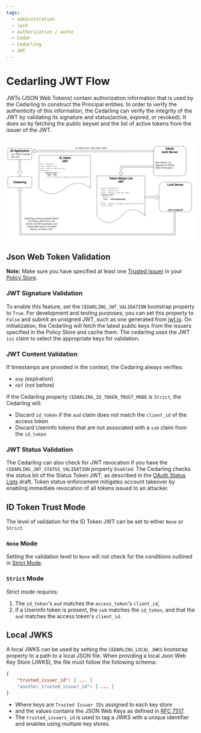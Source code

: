 ```yaml
---
tags:
  - administration
  - lock
  - authorization / authz
  - Cedar
  - Cedarling
  - JWT
---
```


# Cedarling JWT Flow

JWTs (JSON Web Tokens) contain authorization information that is used by the Cedarling to construct the Principal entities. In order to verify the authenticity of this information, the Cedarling can verify the integrity of the JWT by validating its signature and status(active, expired, or revoked). It does so by fetching the public keyset and the list of active tokens from the issuer of the JWT.

![](../assets/lock-cedarling-diagram-4.jpg)

## Json Web Token Validation

**Note:** Make sure you have specified at least one [Trusted Issuer](./cedarling-policy-store.md#trusted-issuer-schema) in your [Policy Store](./cedarling-policy-store.md).

###  JWT Signature Validation

To enable this feature, set the `CEDARLING_JWT_VALIDATION` bootstrap property to `True`. For development and testing purposes, you can set this property to `False` and submit an unsigned JWT, such as one generated from [jwt.io](https://jwt.io). On initialization, the Cedarling will fetch the latest public 
keys from the issuers specified in the Policy Store and cache them. The cedarling uses the JWT `iss` claim to select the appropriate keys for validation.

### JWT Content Validation

If timestamps are provided in the context, the Cedaring always verifies: 

- `exp` (expiration)
- `nbf` (not before)

If the Cedarling property `CEDARLING_ID_TOKEN_TRUST_MODE` is `Strict`, the Cedarling will:

- Discard `id_token` if the `aud` claim does not match the `client_id` of the access token
- Discard Userinfo tokens that are not associated with a `sub` claim from the `id_token`

### JWT Status Validation

The Cedarling can also check for JWT revocation if you have the `CEDARLING_JWT_STATUS_VALIDATION` property `Enabled`. The Cedarling checks the status bit of the Status Token JWT, as described in the [OAuth Status Lists](https://datatracker.ietf.org/doc/draft-ietf-oauth-status-list/) draft. Token status enforcement mitigates account takeover by enabling immediate revocation of all tokens issued to an attacker. 

## ID Token Trust Mode

The level of validation for the ID Token JWT can be set to either `None` or `Strict`.

### `None` Mode

Setting the validation level to `None` will not check for the conditions outlined in [Strict Mode](#strict-mode).

### `Strict` Mode

Strict mode requires:

1. The `id_token`'s `aud` matches the `access_token`'s `client_id`;
2. if a Userinfo token is present, the `sub` matches the `id_token`, and that the `aud` matches the access token's `client_id`.

## Local JWKS

A local JWKS can be used by setting the `CEDARLING_LOCAL_JWKS` bootstrap property to a path to a local JSON file. When providing a local Json Web Key Store (JWKS), the file must follow the following schema:

```json
{
    "trusted_issuer_id": [ ... ]
    "another_trusted_issuer_id": [ ... ]
}
```

* Where keys are `Trusted Issuer IDs` assigned to each key store
* and the values contains the JSON Web Keys as defined in [RFC 7517](https://datatracker.ietf.org/doc/html/rfc7517).
* The `trusted_issuers_id` is used to tag a JWKS with a unique identifier and enables using multiple key stores.
